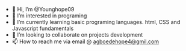 - 👋 Hi, I’m @Younghope09
- 👀 I’m interested in programing 
- 🌱 I’m currently learning basic programing languages. html, CSS and Javascript fundamentals 
- 💞️ I’m looking to collaborate on projects development 
- 📫 How to reach me via email @ agboedehope4@gmil.com

<!---
Younghope09/Younghope09 is a ✨ special ✨ repository because its `README.md` (this file) appears on your GitHub profile.
You can click the Preview link to take a look at your changes.
--->
